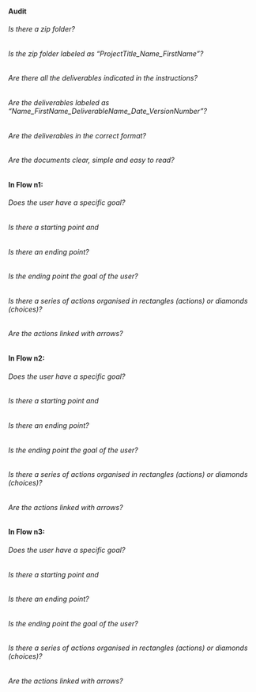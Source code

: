 #### Audit

###### Is there a zip folder?
###### Is the zip folder labeled as “ProjectTitle_Name_FirstName”?
###### Are there all the deliverables indicated in the instructions?
###### Are the deliverables labeled as “Name_FirstName_DeliverableName_Date_VersionNumber”?
###### Are the deliverables in the correct format?
###### Are the documents clear, simple and easy to read?

#### In Flow n1: 
###### Does the user have a specific goal?
###### Is there a starting point and 
###### Is there an ending point?
###### Is the ending point the goal of the user?
###### Is there a series of actions organised in rectangles (actions) or diamonds (choices)?
###### Are the actions linked with arrows?

#### In Flow n2: 
###### Does the user have a specific goal?
###### Is there a starting point and 
###### Is there an ending point?
###### Is the ending point the goal of the user?
###### Is there a series of actions organised in rectangles (actions) or diamonds (choices)?
###### Are the actions linked with arrows?

#### In Flow n3: 
###### Does the user have a specific goal?
###### Is there a starting point and 
###### Is there an ending point?
###### Is the ending point the goal of the user?
###### Is there a series of actions organised in rectangles (actions) or diamonds (choices)?
###### Are the actions linked with arrows?
